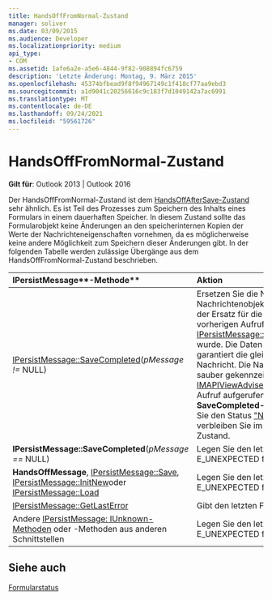 ```yaml
---
title: HandsOffFromNormal-Zustand
manager: soliver
ms.date: 03/09/2015
ms.audience: Developer
ms.localizationpriority: medium
api_type:
- COM
ms.assetid: 1afe6a2e-a5e6-4844-9f82-908894fc6759
description: 'Letzte Änderung: Montag, 9. März 2015'
ms.openlocfilehash: 45374bfbead9f8f94967149c1f418cf77aa9ebd3
ms.sourcegitcommit: a1d9041c20256616c9c183f7d1049142a7ac6991
ms.translationtype: MT
ms.contentlocale: de-DE
ms.lasthandoff: 09/24/2021
ms.locfileid: "59561726"
---
```

# <a name="handsofffromnormal-state"></a>HandsOffFromNormal-Zustand

  
  
**Gilt für**: Outlook 2013 | Outlook 2016 
  
Der HandsOffFromNormal-Zustand ist dem [HandsOffAfterSave-Zustand](handsoffaftersave-state.md) sehr ähnlich. Es ist Teil des Prozesses zum Speichern des Inhalts eines Formulars in einem dauerhaften Speicher. In diesem Zustand sollte das Formularobjekt keine Änderungen an den speicherinternen Kopien der Werte der Nachrichteneigenschaften vornehmen, da es möglicherweise keine andere Möglichkeit zum Speichern dieser Änderungen gibt. In der folgenden Tabelle werden zulässige Übergänge aus dem HandsOffFromNormal-Zustand beschrieben. 
  
|IPersistMessage**-Methode**|**Aktion**|**Neuer Zustand**|
|:-----|:-----|:-----|
|[IPersistMessage::SaveCompleted](ipersistmessage-savecompleted.md)(_pMessage !=_ NULL)  <br/> |Ersetzen Sie die Nachricht des Nachrichtenobjekts durch  _pMessage_. Dies ist der Ersatz für die Nachricht, die durch den vorherigen Aufruf von [IPersistMessage::HandsOffMessage](ipersistmessage-handsoffmessage.md)widerrufen wurde. Die Daten in der neuen Nachricht sind garantiert die gleichen wie in der widerrufenen Nachricht. Die Nachricht sollte weder als sauber gekennzeichnet werden, noch sollte [IMAPIViewAdviseSink::OnSaved](imapiviewadvisesink-onsaved.md) nach diesem Aufruf aufgerufen werden. Wenn der **SaveCompleted-Aufruf** erfolgreich ist, geben Sie den Status ["Normal"](normal-state.md) ein. Andernfalls verbleiben Sie im HandsOffFromNormal-Zustand.  <br/> |Normal oder HandsOffFromNormal  <br/> |
|**IPersistMessage::SaveCompleted**(_pMessage ==_ NULL)  <br/> |Legen Sie den letzten Fehler auf E_UNEXPECTED fest.  <br/> |HandsOffFromNormal  <br/> |
|**HandsOffMessage**, [IPersistMessage::Save](ipersistmessage-save.md), [IPersistMessage::InitNew](ipersistmessage-initnew.md)oder [IPersistMessage::Load](ipersistmessage-load.md) <br/> |Legen Sie den letzten Fehler auf E_UNEXPECTED fest.  <br/> |HandsOffFromNormal  <br/> |
|[IPersistMessage::GetLastError](ipersistmessage-getlasterror.md) <br/> |Gibt den letzten Fehler zurück.  <br/> |HandsOffFromNormal  <br/> |
|Andere [IPersistMessage: IUnknown-Methoden](ipersistmessageiunknown.md) oder -Methoden aus anderen Schnittstellen  <br/> |Legen Sie den letzten Fehler auf E_UNEXPECTED fest.  <br/> |HandsOffFromNormal  <br/> |
   
## <a name="see-also"></a>Siehe auch



[Formularstatus](form-states.md)

